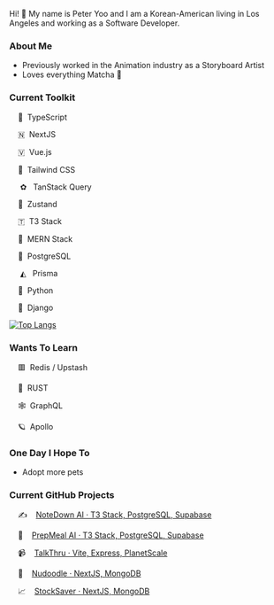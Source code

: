 Hi! 👋 My name is Peter Yoo and I am a Korean-American living in Los Angeles and working as a Software Developer.

### About Me
- Previously worked in the Animation industry as a Storyboard Artist
- Loves everything Matcha 🍵

### Current Toolkit
&nbsp;&nbsp;&nbsp; 🥂 &nbsp;TypeScript &nbsp;&nbsp;&nbsp;

&nbsp;&nbsp;&nbsp; 🇳 &nbsp;NextJS &nbsp;&nbsp;&nbsp;

&nbsp;&nbsp;&nbsp; 🇻 &nbsp;Vue.js &nbsp;&nbsp;&nbsp;

&nbsp;&nbsp;&nbsp; 💨 &nbsp;Tailwind CSS &nbsp;&nbsp;&nbsp;

&nbsp;&nbsp;&nbsp;&nbsp; ✿ &nbsp;&nbsp;TanStack Query &nbsp;&nbsp;&nbsp;

&nbsp;&nbsp;&nbsp; 🐻 &nbsp;Zustand &nbsp;&nbsp;&nbsp;

&nbsp;&nbsp;&nbsp; 🇹 &nbsp;T3 Stack

&nbsp;&nbsp;&nbsp; 🍃 &nbsp;MERN Stack &nbsp;&nbsp;&nbsp;

&nbsp;&nbsp;&nbsp; 🐘 &nbsp;PostgreSQL &nbsp;&nbsp;&nbsp;

&nbsp;&nbsp;&nbsp;&nbsp; ◭ &nbsp;&nbsp;Prisma

&nbsp;&nbsp;&nbsp; 🐍 &nbsp;Python &nbsp;&nbsp;&nbsp;

&nbsp;&nbsp;&nbsp; 🐸 &nbsp;Django &nbsp;&nbsp;&nbsp;


[![Top Langs](https://github-readme-stats.vercel.app/api/top-langs/?username=petersyoo&langs_count=7&layout=compact)](https://github.com/anuraghazra/github-readme-stats)

### Wants To Learn
&nbsp;&nbsp;&nbsp; 🟥 &nbsp;Redis / Upstash

&nbsp;&nbsp;&nbsp; 🦀 &nbsp;RUST

&nbsp;&nbsp;&nbsp; 🕸️ &nbsp;GraphQL

&nbsp;&nbsp;&nbsp; 🪐 &nbsp;Apollo

### One Day I Hope To
- Adopt more pets

### Current GitHub Projects
&nbsp;&nbsp;&nbsp; ✍️ &nbsp;&nbsp;&nbsp;[NoteDown AI · T3 Stack, PostgreSQL, Supabase](https://github.com/PeterSYoo/notedownai-t3)

&nbsp;&nbsp;&nbsp; 🥘 &nbsp;&nbsp;&nbsp;[PrepMeal AI · T3 Stack, PostgreSQL, Supabase](https://github.com/PeterSYoo/prepmealai-t3)

&nbsp;&nbsp;&nbsp; 📹 &nbsp;&nbsp;&nbsp;[TalkThru · Vite, Express, PlanetScale](https://github.com/PeterSYoo/talkthru-frontend)

&nbsp;&nbsp;&nbsp; 🎨 &nbsp;&nbsp;&nbsp;[Nudoodle · NextJS, MongoDB](https://github.com/PeterSYoo/doodlezilla-nextjs-tailwind)

&nbsp;&nbsp;&nbsp; 📈 &nbsp;&nbsp;&nbsp;[StockSaver · NextJS, MongoDB](https://github.com/PeterSYoo/stocksaver-nextjs-tailwind)
